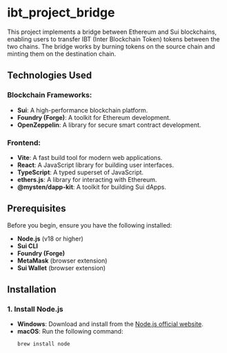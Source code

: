 # ibt_project_bridge

This project implements a bridge between Ethereum and Sui blockchains, enabling users to transfer IBT (Inter Blockchain Token) tokens between the two chains. The bridge works by burning tokens on the source chain and minting them on the destination chain.

## Technologies Used

### Blockchain Frameworks:
- **Sui**: A high-performance blockchain platform.
- **Foundry (Forge)**: A toolkit for Ethereum development.
- **OpenZeppelin**: A library for secure smart contract development.

### Frontend:
- **Vite**: A fast build tool for modern web applications.
- **React**: A JavaScript library for building user interfaces.
- **TypeScript**: A typed superset of JavaScript.
- **ethers.js**: A library for interacting with Ethereum.
- **@mysten/dapp-kit**: A toolkit for building Sui dApps.

## Prerequisites

Before you begin, ensure you have the following installed:

- **Node.js** (v18 or higher)
- **Sui CLI**
- **Foundry (Forge)**
- **MetaMask** (browser extension)
- **Sui Wallet** (browser extension)

## Installation

### 1. Install Node.js
- **Windows**: Download and install from the [Node.js official website](https://nodejs.org).
- **macOS**: Run the following command:
  ```bash
  brew install node

